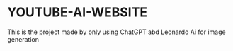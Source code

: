 # YOUTUBE-AI-WEBSITE
This is the project made by only using ChatGPT abd Leonardo Ai for image generation

